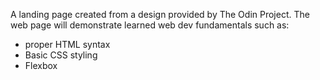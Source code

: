 A landing page created from a design provided by The Odin Project. 
The web page will demonstrate learned web dev fundamentals such as:
- proper HTML syntax
- Basic CSS styling
- Flexbox 